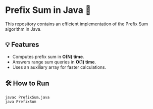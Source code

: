 # Prefix Sum in Java 🚀
This repository contains an efficient implementation of the Prefix Sum algorithm in Java.

## 💡 Features
- Computes prefix sum in **O(N) time**.
- Answers range sum queries in **O(1) time**.
- Uses an auxiliary array for faster calculations.

## 🛠 How to Run
```sh
javac PrefixSum.java
java PrefixSum
